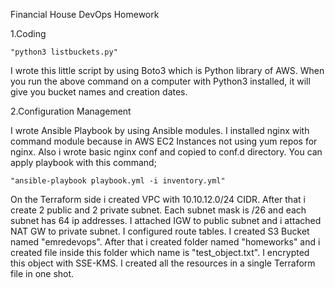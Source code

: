Financial House DevOps Homework

1.Coding

    "python3 listbuckets.py"

I wrote this little script by using Boto3 which is Python library of AWS. When you run the above command on a computer with Python3 installed, it will give you bucket names and creation dates.


2.Configuration Management

I wrote Ansible Playbook by using Ansible modules. I installed nginx with command module because in AWS EC2 Instances not using yum repos for nginx. Also i wrote basic nginx conf and copied to conf.d directory. You can apply playbook with this command;

    "ansible-playbook playbook.yml -i inventory.yml"
    
    
On the Terraform side i created VPC with 10.10.12.0/24 CIDR. After that i create 2 public and 2 private subnet. Each subnet mask is /26 and each subnet has 64 ip addresses. I attached IGW to public subnet and i attached NAT GW to private subnet. I configured route tables. I created S3 Bucket named "emredevops". After that i created folder named "homeworks" and i created file inside this folder which name is "test_object.txt". I encrypted this object with SSE-KMS. I created all the resources in a single Terraform file in one shot.
